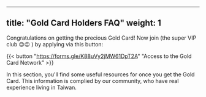 
---
title: "Gold Card Holders FAQ"
weight: 1
---

Congratulations on getting the precious Gold Card! Now join (the super VIP club 😉😉 ) by applying via this button:

{{< button "https://forms.gle/K88uVy2jMW61DpT2A" "Access to the Gold Card Network" >}}

In this section, you'll find some useful resources for once you get the Gold Card. This information is complied by our community, who have real experience living in Taiwan.
